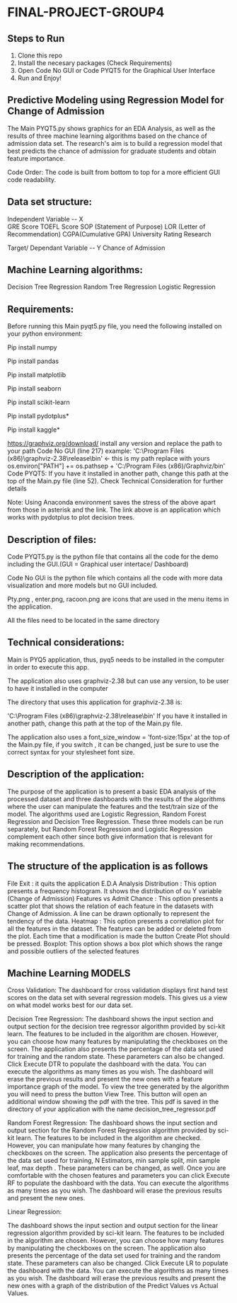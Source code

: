 # FINAL-PROJECT-GROUP4

## Steps to Run
1. Clone this repo
2. Install the necesary packages  (Check Requirements)
3. Open Code No GUI or Code PYQT5 for the Graphical User Interface
4. Run and Enjoy!


## Predictive Modeling using Regression Model for Change of Admission

The Main PYQT5.py shows graphics for an EDA Analysis, as well as the results of three machine learning algorithms based on the chance of admission data set. The research's aim is to build a regression model that best predicts the chance of admission for graduate students and obtain feature importance.

Code Order: The code is built from bottom to top for a more efficient GUI code readability. 

## Data set structure:

Independent Variable -- X  
GRE Score
TOEFL Score
SOP  (Statement of Purpose)
LOR (Letter of Recommendation)
CGPA(Cumulative GPA)
University Rating
Research 

Target/ Dependant Variable -- Y
Chance of Admission


## Machine Learning algorithms:

Decision Tree Regression
Random Tree Regression
Logistic Regression

## Requirements:
Before running this Main pyqt5.py file, you need the following installed on your python environment:

Pip install numpy

Pip install pandas

Pip install matplotlib

Pip install seaborn

Pip install scikit-learn

Pip install pydotplus*

Pip install kaggle*

https://graphviz.org/download/ install any version and replace the path to your path
Code No GUI (line 217) example: 'C:\\Program Files (x86)\\graphviz-2.38\\release\\bin' <- this is my path replace with yours
os.environ["PATH"] += os.pathsep + 'C:/Program Files (x86)/Graphviz/bin'  
Code PYQT5: If you have it installed in another path, change this path at the top of the Main.py file (line 52). Check Technical Consideration for further details


Note: Using Anaconda environment saves the stress of the above apart from those in asterisk and the link. The link above is an application which works with pydotplus to plot decision trees.


## Description of files:


Code PYQT5.py is the python file that contains all the code for the demo including the GUI.(GUI = Graphical user intertace/ Dashboard)

Code No GUi is the python file which contains all the code with more data visualization and more models but no GUI included.

Pty.png , enter.png, racoon.png are icons that are used in the menu items in the application.

All the files need to be located in the same directory

## Technical considerations:

Main is PYQ5 application, thus, pyq5 needs to be installed in the computer in order to execute this app.


The application also uses graphviz-2.38 but can use any version, to be user to have it installed in the computer

The directory that uses this application for graphviz-2.38 is:

'C:\\Program Files (x86)\\graphviz-2.38\\release\\bin'
If you have it installed in another path, change this path at the top of the Main.py file.

The application also uses a font_size_window = 'font-size:15px' at the top of the Main.py file, if you switch , it can be changed, just be sure to use the correct syntax for your stylesheet font size.

## Description of the application:

The purpose of the application is to present a basic EDA analysis of the processed dataset and three dashboards with the results of the algorithms where the user can manipulate the features and the test/train size of the model. The algorithms used are Logistic Regression, Random Forest Regression and Decision Tree Regression. These three models can be run separately, but Random Forest Regression and Logistic Regression complement each other since both give information that is relevant for making recommendations.

## The structure of the application is as follows

File
Exit : it quits the application
E.D.A Analysis
Distribution : This option presents a frequency histogram. It shows the distribution of ou Y variable (Change of Admission)
Features vs Admit Chance : This option presents a scatter plot that shows the relation of each feature in the datasets with Change of Admission. A line can be drawn optionally to represent the tendency of the data.
Heatmap : This option presents a correlation plot for all the features in the dataset. The features can be added or deleted from the plot. Each time that a modification is made the button Create Plot should be pressed.
Boxplot: This option shows a box plot which shows the range and possible outliers of the selected features




## Machine Learning MODELS

Cross Validation:
The dashboard for cross validation displays first hand test scores on the data set with several regression models. This gives us a view on what model works best for our data set.

Decision Tree Regression:
The dashboard shows the input section and output section for the decision tree regressor algorithm provided by sci-kit learn.
The features to be included in the algorithm are chosen. However, you can choose how many features by manipulating the checkboxes on the screen.
The application also presents the percentage of the data set used for training and the random state. These parameters can also be changed.
Click Execute DTR to populate the dashboard with the data.
You can execute the algorithms as many times as you wish. The dashboard will erase the previous results and present the new ones with a feature importance graph of the model.
To view the tree generated by the algorithm you will need to press the button View Tree. This button will open an additional window showing the pdf with the tree. This pdf is saved in the directory of your application with the name decision_tree_regressor.pdf

Random Forest Regression:
The dashboard shows the input section and output section for the Random Forest Regression algorithm provided by sci-kit learn.
The features to be included in the algorithm are checked. However, you can manipulate how many features by changing the checkboxes on the screen.
The application also presents the percentage of the data set used for training, N Estimators, min sample split, min sample leaf, max depth . These parameters can be changed, as well.
Once you are comfortable with the chosen features and parameters you can click Execute RF to populate the dashboard with the data.
You can execute the algorithms as many times as you wish. The dashboard will erase the previous results and present the new ones.

Linear Regression:

The dashboard shows the input section and output section for the linear regression algorithm provided by sci-kit learn.
The features to be included in the algorithm are chosen. However, you can choose how many features by manipulating the checkboxes on the screen.
The application also presents the percentage of the data set used for training and the random state. These parameters can also be changed.
Click Execute LR to populate the dashboard with the data.
You can execute the algorithms as many times as you wish. The dashboard will erase the previous results and present the new ones with a graph of the distribution of the Predict Values vs Actual Values. 
